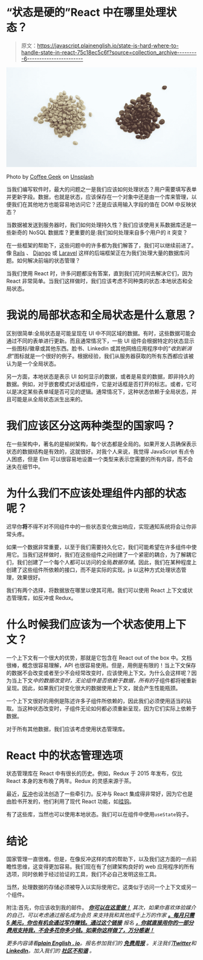 # “状态是硬的”React 中在哪里处理状态？

> 原文：<https://javascript.plainenglish.io/state-is-hard-where-to-handle-state-in-react-75c18ec5c6f?source=collection_archive---------6----------------------->

![](img/e9255571f169e835c201f294b90363e2.png)

Photo by [Coffee Geek](https://unsplash.com/@coffeegeek?utm_source=unsplash&utm_medium=referral&utm_content=creditCopyText) on [Unsplash](https://unsplash.com/s/photos/compare?utm_source=unsplash&utm_medium=referral&utm_content=creditCopyText)

当我们编写软件时，最大的问题之一是我们应该如何处理状态？用户需要填写表单并更新字段。数据，也就是状态，应该保存在一个对象中还是由一个库来管理，以便我们在其他地方也能容易地访问它？还是应该用输入字段的值在 DOM 中反映状态？

当数据被发送到服务器时，我们如何处理持久性？我们应该使用关系数据库还是一些新奇的 NoSQL 数据库？更重要的是:我们如何处理来自多个用户的 it 突变？

在一些框架的帮助下，这些问题中的许多都为我们解答了，我们可以继续前进了。像 [Rails](https://rubyonrails.org/) 、 [Django](https://www.djangoproject.com/) 或 [Laravel](https://laravel.com/) 这样的后端框架正在为我们处理大量的数据库问题。如何解决前端的状态管理？

当我们使用 React 时，许多问题都没有答案，直到我们花时间去解决它们，因为 React 非常简单。当我们这样做时，我们应该考虑不同种类的状态:本地状态和全局状态。

# 我说的局部状态和全局状态是什么意思？

区别很简单:全局状态是可能呈现在 UI 中不同区域的数据。有时，这些数据可能会通过不同的表单进行更新。而且通常情况下，一些 UI 组件会根据特定的状态显示一些图标/徽章或其他东西。脸书、LinkedIn 或其他网络应用程序中的“*收到新消息*”图标就是一个很好的例子。根据经验，我们从服务器获取的所有东西都应该被认为是一个全局状态。

另一方面，本地状态是表示 UI 如何显示的数据，或者是易变的数据，即非持久的数据。例如，对于嵌套模式对话框组件，它是对话框是否打开的标志。或者，它可以是决定某些表单域是否可见的逻辑。通常情况下，这种状态依赖于全局状态，并且可能是从全局状态派生出来的。

# 我们应该区分这两种类型的国家吗？

在一些架构中，著名的是榆树架构，每个状态都是全局的。如果开发人员确保表示状态的数据结构是有效的，这就很好。对我个人来说，我觉得 JavaScript 有点令人困惑，但是 Elm 可以很容易地设置一个类型来表示您需要的所有内容，而不会迷失在细节中。

# 为什么我们不应该处理组件内部的状态呢？

迟早你**将**不得不对不同组件中的一些状态变化做出响应，实现通知系统将会让你非常头疼。

如果一个数据非常重要，以至于我们需要持久化它，我们可能希望在许多组件中使用它。当我们这样做时，我们在这些组件之间创建了一个紧密的耦合，为了解耦它们，我们创建了一个每个人都可以访问的全局*数据存储*。因此，我们在某种程度上创建了这些组件所依赖的接口，而不是实际的实现。js 以这种方式处理状态管理，效果很好。

我们有两个选择，将数据放在哪里以使其可用。我们可以使用 React 上下文或状态管理库，如反冲或 Redux。

# 什么时候我们应该为一个状态使用上下文？

一个上下文有一个很大的优势，那就是它包含在 React out of the box 中。文档很棒，概念很容易理解，API 也很容易使用。但是，用例是有限的！当上下文保存的数据不会改变或者至少不会经常改变时，应该使用上下文。为什么会这样呢？因为当上下文*中的数据改变时，无论组件是否依赖于数据，所有的*子组件都将被重新呈现。因此，如果我们对变化很大的数据使用上下文，就会产生性能瓶颈。

一个上下文很好的用例是陈述许多子组件所依赖的，因此我们必须使用适当的钻取。当这种状态改变时，子组件无论如何都必须重新呈现，因为它们实际上依赖于数据。

对于所有其他数据，我们应该考虑使用状态管理库。

# React 中的状态管理选项

状态管理库在 React 中有很长的历史。例如，Redux 于 2015 年发布，仅比 React 本身的发布晚了两年。Redux 的灵感来源于茶。

最近，[反冲](https://recoiljs.org/)也设法创造了一些牵引力。反冲与 React 集成得非常好，因为它也是由脸书开发的，他们利用了现代 React 功能，如[挂钩](https://reactjs.org/docs/hooks-intro.html)。

有了这些库，当然也可以使用本地状态。我们可以在组件中使用`useState`钩子。

# 结论

国家管理一直很难。但是，在像反冲这样的库的帮助下，以及我们这方面的一点前瞻性思维，这变得更加容易。我们现在有了创建架构良好的 web 应用程序的所有选项，同时依赖于经过验证的工具，我们不必自己发明这些工具。

当然，处理数据的存储必须被导入以实际使用它。这类似于访问一个上下文或另一个组件。

附注:首先，你应该收到我的邮件。 [***你可以在这里做！***](https://grnt-grdwhl.medium.com/subscribe) *其次，如果你喜欢体验媒介的自己，可以考虑通过报名成为会员* *来支持我和其他成千上万的作家* [***。每月只需 5 美元，你也有机会通过写作赚钱。通过这个链接***](https://grnt-grdwhl.medium.com/membership) *报名* [***，你就直接用你的一部分费用支持我，不会多花你多少钱。如果你这样做了，万分感谢！***](https://grnt-grdwhl.medium.com/membership)

*更多内容请看*[***plain English . io***](https://plainenglish.io/)*。报名参加我们的* [***免费周报***](http://newsletter.plainenglish.io/) *。关注我们*[***Twitter***](https://twitter.com/inPlainEngHQ)*和*[***LinkedIn***](https://www.linkedin.com/company/inplainenglish/)*。加入我们的* [***社区不和谐***](https://discord.gg/GtDtUAvyhW) *。*